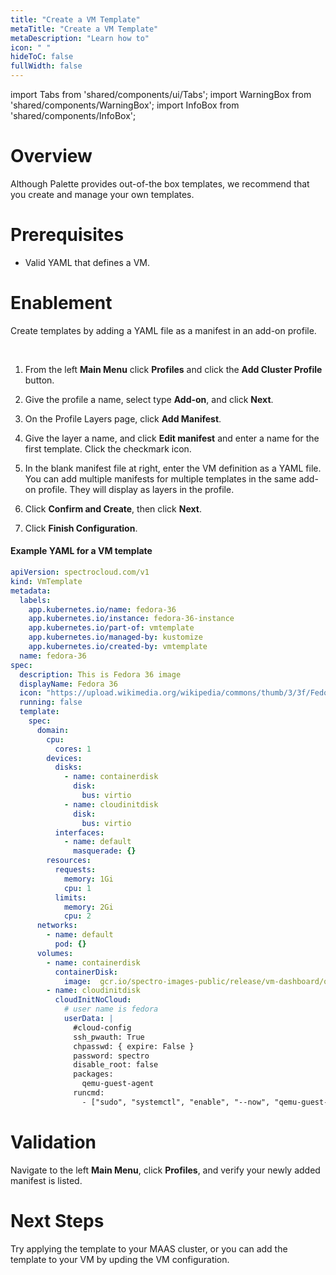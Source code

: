 ```yaml
---
title: "Create a VM Template"
metaTitle: "Create a VM Template"
metaDescription: "Learn how to"
icon: " "
hideToC: false
fullWidth: false
---
```


import Tabs from 'shared/components/ui/Tabs';
import WarningBox from 'shared/components/WarningBox';
import InfoBox from 'shared/components/InfoBox';


# Overview

Although Palette provides out-of-the box templates, we recommend that you create and manage your own templates.

# Prerequisites

- Valid YAML that defines a VM.

# Enablement

Create templates by adding a YAML file as a manifest in an add-on profile.

<br />

1. From the left **Main Menu** click **Profiles** and click the **Add Cluster Profile** button.


2. Give the profile a name, select type **Add-on**, and click **Next**.


3. On the Profile Layers page, click **Add Manifest**. 


4. Give the layer a name, and click **Edit manifest** and enter a name for the first template. Click the checkmark icon.


5. In the blank manifest file at right, enter the VM definition as a YAML file. You can add multiple manifests for multiple templates in the same add-on profile. They will display as layers in the profile.


6. Click **Confirm and Create**, then click **Next**.


7. Click **Finish Configuration**. 



#### Example YAML for a VM template

```yaml
apiVersion: spectrocloud.com/v1
kind: VmTemplate
metadata:
  labels:
    app.kubernetes.io/name: fedora-36
    app.kubernetes.io/instance: fedora-36-instance
    app.kubernetes.io/part-of: vmtemplate
    app.kubernetes.io/managed-by: kustomize
    app.kubernetes.io/created-by: vmtemplate
  name: fedora-36
spec:
  description: This is Fedora 36 image
  displayName: Fedora 36
  icon: "https://upload.wikimedia.org/wikipedia/commons/thumb/3/3f/Fedora_logo.svg/534px-Fedora_logo.svg.png?20091128031656"
  running: false
  template:
    spec:
      domain:
        cpu:
          cores: 1
        devices:
          disks:
            - name: containerdisk
              disk:
                bus: virtio
            - name: cloudinitdisk
              disk:
                bus: virtio
          interfaces:
            - name: default
              masquerade: {}
        resources:
          requests:
            memory: 1Gi
            cpu: 1
          limits:
            memory: 2Gi
            cpu: 2
      networks:
        - name: default
          pod: {}
      volumes:
        - name: containerdisk
          containerDisk:
            image:  gcr.io/spectro-images-public/release/vm-dashboard/os/fedora-container-disk:36
        - name: cloudinitdisk
          cloudInitNoCloud:
            # user name is fedora
            userData: |
              #cloud-config
              ssh_pwauth: True
              chpasswd: { expire: False }
              password: spectro
              disable_root: false
              packages:
                qemu-guest-agent
              runcmd:
                - ["sudo", "systemctl", "enable", "--now", "qemu-guest-agent"]
```


# Validation

Navigate to the left **Main Menu**, click **Profiles**, and verify your newly added manifest is listed. 

# Next Steps

Try applying the template to your MAAS cluster, or you can add the template to your VM by upding the VM configuration. 
